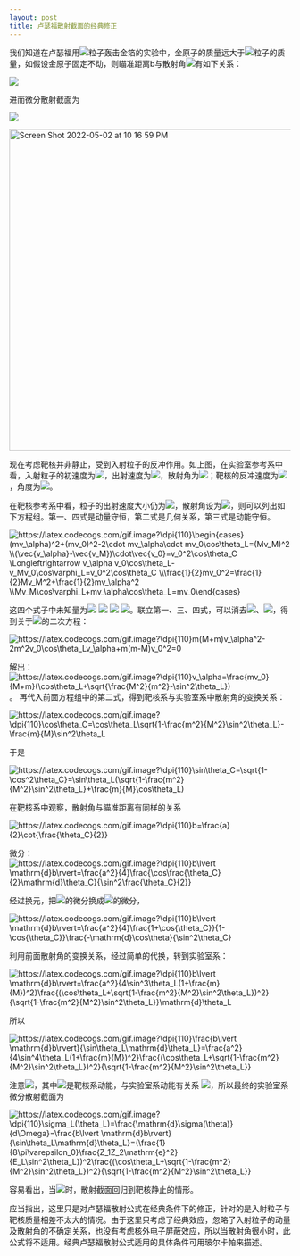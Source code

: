 ```yaml
---
layout: post
title: 卢瑟福散射截面的经典修正
---
```


我们知道在卢瑟福用![](https://latex.codecogs.com/gif.latex?\\\alpha)粒子轰击金箔的实验中，金原子的质量远大于![](https://latex.codecogs.com/gif.latex?\\alpha)粒子的质量，如假设金原子固定不动，则瞄准距离b与散射角![](https://latex.codecogs.com/gif.latex?\\theta)有如下关系：

![](https://latex.codecogs.com/gif.latex?\\mathrm{b}=\frac{a}{2}\cot{\frac{\theta}{2}})

进而微分散射截面为

![](https://latex.codecogs.com/gif.latex?\\sigma_c(\theta)=\frac{dN'}{Nnt\mathrm{d}\Omega}=(\frac{1}{4\pi\varepsilon_0}\frac{Z_1Z_2\mathrm{e}^2}{4E})^2\frac{1}{\sin^4{\frac{\theta}{2}}})

<img width="576" alt="Screen Shot 2022-05-02 at 10 16 59 PM" src="https://user-images.githubusercontent.com/69313601/167850319-134c3d8d-5a73-468f-92c2-aefb4c4c50e7.png">

现在考虑靶核并非静止，受到入射粒子的反冲作用。如上图，在实验室参考系中看，入射粒子的初速度为![](https://latex.codecogs.com/gif.latex?\\\v_0)，出射速度为![](https://latex.codecogs.com/gif.latex?\\\v_\alpha)，散射角为![](https://latex.codecogs.com/gif.latex?\\theta_L)；靶核的反冲速度为![](https://latex.codecogs.com/gif.latex?\\\v_M)，角度为![](https://latex.codecogs.com/gif.latex?\\varphi_L)。

在靶核参考系中看，粒子的出射速度大小仍为![](https://latex.codecogs.com/gif.latex?\\\v_0)，散射角设为![](https://latex.codecogs.com/gif.latex?\\theta_C)，则可以列出如下方程组。第一、四式是动量守恒，第二式是几何关系，第三式是动能守恒。

<img src="https://latex.codecogs.com/gif.image?\dpi{110}\begin{cases}(mv_\alpha)^2&plus;(mv_0)^2-2\cdot&space;mv_\alpha\cdot&space;mv_0\cos\theta_L=(Mv_M)^2&space;\\(\vec{v_\alpha}-\vec{v_M})\cdot\vec{v_0}=v_0^2\cos\theta_C&space;\Longleftrightarrow&space;v_\alpha&space;v_0\cos\theta_L-&space;v_Mv_0\cos\varphi_L=v_0^2\cos\theta_C&space;\\\frac{1}{2}mv_0^2=\frac{1}{2}Mv_M^2&plus;\frac{1}{2}mv_\alpha^2&space;\\Mv_M\cos\varphi_L&plus;mv_\alpha\cos\theta_L=mv_0\end{cases}" title="https://latex.codecogs.com/gif.image?\dpi{110}\begin{cases}(mv_\alpha)^2+(mv_0)^2-2\cdot mv_\alpha\cdot mv_0\cos\theta_L=(Mv_M)^2 \\(\vec{v_\alpha}-\vec{v_M})\cdot\vec{v_0}=v_0^2\cos\theta_C \Longleftrightarrow v_\alpha v_0\cos\theta_L- v_Mv_0\cos\varphi_L=v_0^2\cos\theta_C \\\frac{1}{2}mv_0^2=\frac{1}{2}Mv_M^2+\frac{1}{2}mv_\alpha^2 \\Mv_M\cos\varphi_L+mv_\alpha\cos\theta_L=mv_0\end{cases}" />

这四个式子中未知量为![](https://latex.codecogs.com/gif.latex?\\\v_M) ![](https://latex.codecogs.com/gif.latex?\\\v_\alpha) ![](https://latex.codecogs.com/gif.latex?\\varphi_L) ![](https://latex.codecogs.com/gif.latex?\\theta_C)。联立第一、三、四式，可以消去![](https://latex.codecogs.com/gif.latex?\\\v_M)、![](https://latex.codecogs.com/gif.latex?\\varphi_L)，得到关于![](https://latex.codecogs.com/gif.latex?\\\v_\alpha)的二次方程：

<img src="https://latex.codecogs.com/gif.image?\dpi{110}m(M&plus;m)v_\alpha^2-2m^2v_0\cos\theta_Lv_\alpha&plus;m(m-M)v_0^2=0" title="https://latex.codecogs.com/gif.image?\dpi{110}m(M+m)v_\alpha^2-2m^2v_0\cos\theta_Lv_\alpha+m(m-M)v_0^2=0" />

解出：<img src="https://latex.codecogs.com/gif.image?\dpi{110}v_\alpha=\frac{mv_0}{M&plus;m}(\cos\theta_L&plus;\sqrt{\frac{M^2}{m^2}-\sin^2\theta_L})" title="https://latex.codecogs.com/gif.image?\dpi{110}v_\alpha=\frac{mv_0}{M+m}(\cos\theta_L+\sqrt{\frac{M^2}{m^2}-\sin^2\theta_L})" />。
再代入前面方程组中的第二式，得到靶核系与实验室系中散射角的变换关系：

<img src="https://latex.codecogs.com/gif.image?\dpi{110}\cos\theta_C=\cos\theta_L\sqrt{1-\frac{m^2}{M^2}\sin^2\theta_L}-\frac{m}{M}\sin^2\theta_L" title="https://latex.codecogs.com/gif.image?\dpi{110}\cos\theta_C=\cos\theta_L\sqrt{1-\frac{m^2}{M^2}\sin^2\theta_L}-\frac{m}{M}\sin^2\theta_L" />

于是

<img src="https://latex.codecogs.com/gif.image?\dpi{110}\sin\theta_C=\sqrt{1-\cos^2\theta_C}=\sin\theta_L(\sqrt{1-\frac{m^2}{M^2}\sin^2\theta_L}&plus;\frac{m}{M}\cos\theta_L)" title="https://latex.codecogs.com/gif.image?\dpi{110}\sin\theta_C=\sqrt{1-\cos^2\theta_C}=\sin\theta_L(\sqrt{1-\frac{m^2}{M^2}\sin^2\theta_L}+\frac{m}{M}\cos\theta_L)" />

在靶核系中观察，散射角与瞄准距离有同样的关系

<img src="https://latex.codecogs.com/gif.image?\dpi{110}b=\frac{a}{2}\cot{\frac{\theta_C}{2}}" title="https://latex.codecogs.com/gif.image?\dpi{110}b=\frac{a}{2}\cot{\frac{\theta_C}{2}}" />

微分：<img src="https://latex.codecogs.com/gif.image?\dpi{110}b\lvert&space;\mathrm{d}b\rvert=\frac{a^2}{4}\frac{\cos\frac{\theta_C}{2}\mathrm{d}\theta_C}{\sin^2\frac{\theta_C}{2}}" title="https://latex.codecogs.com/gif.image?\dpi{110}b\lvert \mathrm{d}b\rvert=\frac{a^2}{4}\frac{\cos\frac{\theta_C}{2}\mathrm{d}\theta_C}{\sin^2\frac{\theta_C}{2}}" />

经过换元，把![](https://latex.codecogs.com/gif.latex?\\theta_C)的微分换成![](https://latex.codecogs.com/gif.latex?\\cos{\theta_C})的微分，

<img src="https://latex.codecogs.com/gif.image?\dpi{110}b\lvert&space;\mathrm{d}b\rvert=\frac{a^2}{4}\frac{1&plus;\cos{\theta_C}}{1-\cos{\theta_C}}\frac{-\mathrm{d}\cos\theta}{\sin^2\theta_C}" title="https://latex.codecogs.com/gif.image?\dpi{110}b\lvert \mathrm{d}b\rvert=\frac{a^2}{4}\frac{1+\cos{\theta_C}}{1-\cos{\theta_C}}\frac{-\mathrm{d}\cos\theta}{\sin^2\theta_C}" />

利用前面散射角的变换关系，经过简单的代换，转到实验室系：

<img src="https://latex.codecogs.com/gif.image?\dpi{110}b\lvert&space;\mathrm{d}b\rvert=\frac{a^2}{4\sin^3\theta_L(1&plus;\frac{m}{M})^2}\frac{(\cos\theta_L&plus;\sqrt{1-\frac{m^2}{M^2}\sin^2\theta_L})^2}{\sqrt{1-\frac{m^2}{M^2}\sin^2\theta_L}}\mathrm{d}\theta_L" title="https://latex.codecogs.com/gif.image?\dpi{110}b\lvert \mathrm{d}b\rvert=\frac{a^2}{4\sin^3\theta_L(1+\frac{m}{M})^2}\frac{(\cos\theta_L+\sqrt{1-\frac{m^2}{M^2}\sin^2\theta_L})^2}{\sqrt{1-\frac{m^2}{M^2}\sin^2\theta_L}}\mathrm{d}\theta_L" />

所以

<img src="https://latex.codecogs.com/gif.image?\dpi{110}\frac{b\lvert&space;\mathrm{d}b\rvert}{\sin\theta_L\mathrm{d}\theta_L}=\frac{a^2}{4\sin^4\theta_L(1&plus;\frac{m}{M})^2}\frac{(\cos\theta_L&plus;\sqrt{1-\frac{m^2}{M^2}\sin^2\theta_L})^2}{\sqrt{1-\frac{m^2}{M^2}\sin^2\theta_L}}" title="https://latex.codecogs.com/gif.image?\dpi{110}\frac{b\lvert \mathrm{d}b\rvert}{\sin\theta_L\mathrm{d}\theta_L}=\frac{a^2}{4\sin^4\theta_L(1+\frac{m}{M})^2}\frac{(\cos\theta_L+\sqrt{1-\frac{m^2}{M^2}\sin^2\theta_L})^2}{\sqrt{1-\frac{m^2}{M^2}\sin^2\theta_L}}" />

注意![](https://latex.codecogs.com/gif.latex?\\\a=\frac{Z_1Z_2}{4\pi\varepsilon_0E_C})，其中![](https://latex.codecogs.com/gif.latex?\\\E_C)是靶核系动能，与实验室系动能有关系 ![](https://latex.codecogs.com/gif.latex?\\\E_C=(\frac{M}{M+m})^2E_L)，所以最终的实验室系微分散射截面为

<img src="https://latex.codecogs.com/gif.image?\dpi{110}\sigma_L(\theta_L)=\frac{\mathrm{d}\sigma(\theta)}{d\Omega}=\frac{b\lvert&space;\mathrm{d}b\rvert}{\sin\theta_L\mathrm{d}\theta_L}=(\frac{1}{8\pi\varepsilon_0}\frac{Z_1Z_2\mathrm{e}^2}{E_L\sin^2\theta_L})^2\frac{(\cos\theta_L&plus;\sqrt{1-\frac{m^2}{M^2}\sin^2\theta_L})^2}{\sqrt{1-\frac{m^2}{M^2}\sin^2\theta_L}}" title="https://latex.codecogs.com/gif.image?\dpi{110}\sigma_L(\theta_L)=\frac{\mathrm{d}\sigma(\theta)}{d\Omega}=\frac{b\lvert \mathrm{d}b\rvert}{\sin\theta_L\mathrm{d}\theta_L}=(\frac{1}{8\pi\varepsilon_0}\frac{Z_1Z_2\mathrm{e}^2}{E_L\sin^2\theta_L})^2\frac{(\cos\theta_L+\sqrt{1-\frac{m^2}{M^2}\sin^2\theta_L})^2}{\sqrt{1-\frac{m^2}{M^2}\sin^2\theta_L}}" />

容易看出，当![](https://latex.codecogs.com/gif.latex?\\\m\ll&space;M)时，散射截面回归到靶核静止的情形。

应当指出，这里只是对卢瑟福散射公式在经典条件下的修正，针对的是入射粒子与靶核质量相差不太大的情况。由于这里只考虑了经典效应，忽略了入射粒子的动量及散射角的不确定关系，也没有考虑核外电子屏蔽效应，所以当散射角很小时，此公式将不适用。经典卢瑟福散射公式适用的具体条件可用玻尔卡帕来描述。
